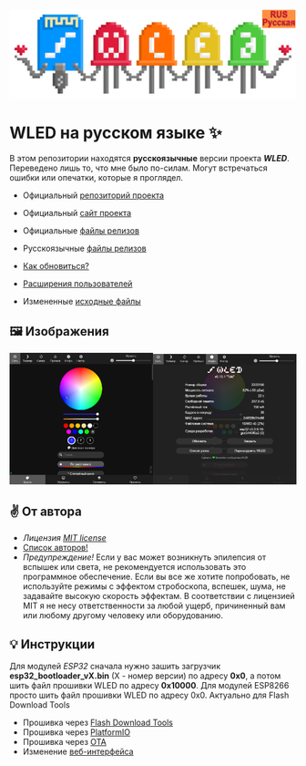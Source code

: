 <p align="center">
<img src="/images/ru/wled_logo_akemi_ru.png">
</p>
  
# WLED на русском языке ✨
В этом репозитории находятся **русскоязычные** версии проекта ***WLED***. Переведено лишь то, что мне было по-силам. Могут встречаться ошибки или опечатки, которые я проглядел.

- Официальный [репозиторий проекта](https://github.com/Aircoookie/WLED)
- Официальный [сайт проекта](https://kno.wled.ge/)
- Официальные [файлы релизов](https://github.com/Aircoookie/WLED/releases)
- Русскоязычные [файлы релизов](https://github.com/S-LABc/WLED-RU/releases)

- [Как обновиться?](https://github.com/S-LABc/WLED-RU/wiki/%D0%9E%D0%B1%D0%BD%D0%BE%D0%B2%D0%BB%D0%B5%D0%BD%D0%B8%D1%8F)
- [Расширения пользователей](https://github.com/S-LABc/WLED-RU/wiki/%D0%A0%D0%B0%D1%81%D1%88%D0%B8%D1%80%D0%B5%D0%BD%D0%B8%D1%8F-%D0%BF%D0%BE%D0%BB%D1%8C%D0%B7%D0%BE%D0%B2%D0%B0%D1%82%D0%B5%D0%BB%D0%B5%D0%B9)

- Измененные [исходные файлы](https://github.com/S-LABc/WLED-RU/wiki/%D0%98%D0%B7%D0%BC%D0%B5%D0%BD%D0%B5%D0%BD%D0%BD%D1%8B%D0%B5-%D1%84%D0%B0%D0%B9%D0%BB%D1%8B)

## 🖼️ Изображения
<img src="/images/ru/wled_phone_mode.jpg" width="50%"><img src="/images/ru/wled_phone_mode_info.jpg" width="50%">

## ✌️ От автора

- *Лицензия [MIT license](https://raw.githubusercontent.com/Aircoookie/WLED/master/LICENSE)*
- [Список авторов!](https://kno.wled.ge/about/contributors/)
- *Предупреждение!*
Если у вас может возникнуть эпилепсия от вспышек или света, не рекомендуется использовать это программное обеспечение.
Если вы все же хотите попробовать, не используйте режимы с эффектом стробоскопа, вспешек, шума, не задавайте высокую скорость эффектам.
В соответствии с лицензией MIT я не несу ответственности за любой ущерб, причиненный вам или любому другому человеку или оборудованию. 

## 💡 Инструкции
Для модулей *ESP32* сначала нужно зашить загрузчик **esp32_bootloader_vX.bin** (X - номер версии) по адресу **0x0**, а потом шить файл прошивки WLED по адресу **0x10000**. Для модулей ESP8266 просто шить файл прошивки WLED по адресу 0x0. Актуально для Flash Download Tools

- Прошивка через [Flash Download Tools](https://www.espressif.com/en/support/download/other-tools)
- Прошивка через [PlatformIO](https://github.com/Aircoookie/WLED/wiki/How-To-Compile-WLED-.bin-File)
- Прошивка через [OTA](https://kno.wled.ge/basics/install-binary/#flashing-method-4-ota-update)
- Изменение [веб-интерфейса](https://github.com/Aircoookie/WLED/wiki/Add-own-functionality#changing-web-ui)
